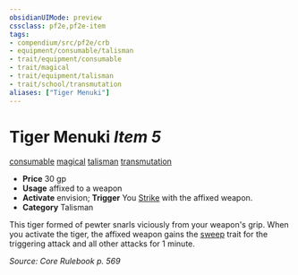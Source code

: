 ```yaml
---
obsidianUIMode: preview
cssclass: pf2e,pf2e-item
tags:
- compendium/src/pf2e/crb
- equipment/consumable/talisman
- trait/equipment/consumable
- trait/magical
- trait/equipment/talisman
- trait/school/transmutation
aliases: ["Tiger Menuki"]
---
```

# Tiger Menuki *Item 5*  
[consumable](consumable.md)  [magical](magical.md)  [talisman](talisman.md)  [transmutation](transmutation.md)  

- **Price** 30 gp
- **Usage** affixed to a weapon
- **Activate** envision; **Trigger** You [Strike](strike.md) with the affixed weapon.
- **Category** Talisman

This tiger formed of pewter snarls viciously from your weapon's grip. When you activate the tiger, the affixed weapon gains the [sweep](sweep.md) trait for the triggering attack and all other attacks for 1 minute.

*Source: Core Rulebook p. 569*